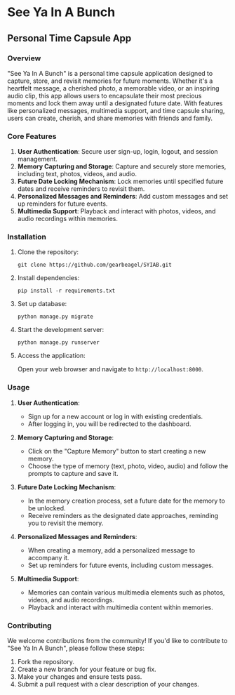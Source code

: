 # See Ya In A Bunch

## Personal Time Capsule App

### Overview

"See Ya In A Bunch" is a personal time capsule application designed to capture, store, and revisit memories for future moments. Whether it's a heartfelt message, a cherished photo, a memorable video, or an inspiring audio clip, this app allows users to encapsulate their most precious moments and lock them away until a designated future date. With features like personalized messages, multimedia support, and time capsule sharing, users can create, cherish, and share memories with friends and family.

### Core Features

1. **User Authentication**: Secure user sign-up, login, logout, and session management.
2. **Memory Capturing and Storage**: Capture and securely store memories, including text, photos, videos, and audio.
3. **Future Date Locking Mechanism**: Lock memories until specified future dates and receive reminders to revisit them.
4. **Personalized Messages and Reminders**: Add custom messages and set up reminders for future events.
5. **Multimedia Support**: Playback and interact with photos, videos, and audio recordings within memories.

### Installation

1. Clone the repository:

    ```
    git clone https://github.com/gearbeagel/SYIAB.git
    ```

2. Install dependencies:

    ```
    pip install -r requirements.txt
    ```

3. Set up database:

    ```
    python manage.py migrate
    ```

4. Start the development server:

    ```
    python manage.py runserver
    ```

5. Access the application:

    Open your web browser and navigate to `http://localhost:8000`.

### Usage

1. **User Authentication**:
    - Sign up for a new account or log in with existing credentials.
    - After logging in, you will be redirected to the dashboard.

2. **Memory Capturing and Storage**:
    - Click on the "Capture Memory" button to start creating a new memory.
    - Choose the type of memory (text, photo, video, audio) and follow the prompts to capture and save it.

3. **Future Date Locking Mechanism**:
    - In the memory creation process, set a future date for the memory to be unlocked.
    - Receive reminders as the designated date approaches, reminding you to revisit the memory.

4. **Personalized Messages and Reminders**:
    - When creating a memory, add a personalized message to accompany it.
    - Set up reminders for future events, including custom messages.

5. **Multimedia Support**:
    - Memories can contain various multimedia elements such as photos, videos, and audio recordings.
    - Playback and interact with multimedia content within memories.


### Contributing

We welcome contributions from the community! If you'd like to contribute to "See Ya In A Bunch", please follow these steps:

1. Fork the repository.
2. Create a new branch for your feature or bug fix.
3. Make your changes and ensure tests pass.
4. Submit a pull request with a clear description of your changes.
